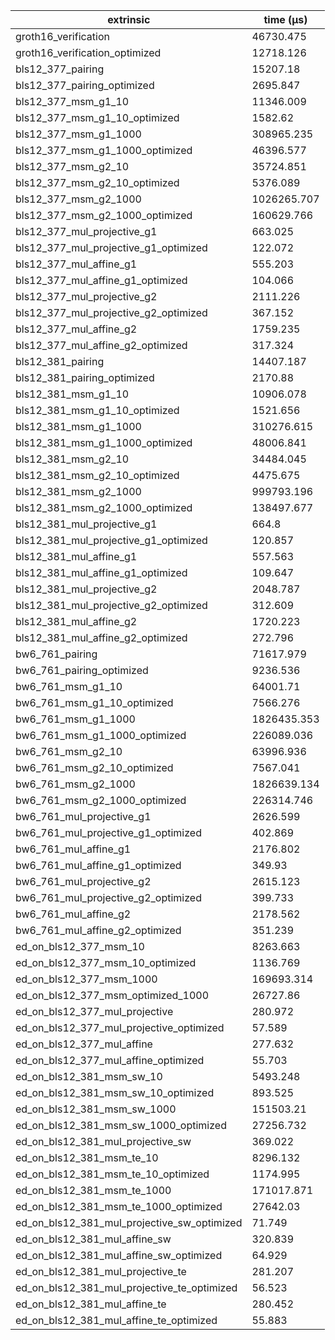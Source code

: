 | extrinsic                                   | time (µs)   |
| ------------------------------------------- | ----------- |
| groth16_verification                        | 46730.475   |
| groth16_verification_optimized              | 12718.126   |
| bls12_377_pairing                           | 15207.18    |
| bls12_377_pairing_optimized                 | 2695.847    |
| bls12_377_msm_g1_10                         | 11346.009   |
| bls12_377_msm_g1_10_optimized               | 1582.62     |
| bls12_377_msm_g1_1000                       | 308965.235  |
| bls12_377_msm_g1_1000_optimized             | 46396.577   |
| bls12_377_msm_g2_10                         | 35724.851   |
| bls12_377_msm_g2_10_optimized               | 5376.089    |
| bls12_377_msm_g2_1000                       | 1026265.707 |
| bls12_377_msm_g2_1000_optimized             | 160629.766  |
| bls12_377_mul_projective_g1                 | 663.025     |
| bls12_377_mul_projective_g1_optimized       | 122.072     |
| bls12_377_mul_affine_g1                     | 555.203     |
| bls12_377_mul_affine_g1_optimized           | 104.066     |
| bls12_377_mul_projective_g2                 | 2111.226    |
| bls12_377_mul_projective_g2_optimized       | 367.152     |
| bls12_377_mul_affine_g2                     | 1759.235    |
| bls12_377_mul_affine_g2_optimized           | 317.324     |
| bls12_381_pairing                           | 14407.187   |
| bls12_381_pairing_optimized                 | 2170.88     |
| bls12_381_msm_g1_10                         | 10906.078   |
| bls12_381_msm_g1_10_optimized               | 1521.656    |
| bls12_381_msm_g1_1000                       | 310276.615  |
| bls12_381_msm_g1_1000_optimized             | 48006.841   |
| bls12_381_msm_g2_10                         | 34484.045   |
| bls12_381_msm_g2_10_optimized               | 4475.675    |
| bls12_381_msm_g2_1000                       | 999793.196  |
| bls12_381_msm_g2_1000_optimized             | 138497.677  |
| bls12_381_mul_projective_g1                 | 664.8       |
| bls12_381_mul_projective_g1_optimized       | 120.857     |
| bls12_381_mul_affine_g1                     | 557.563     |
| bls12_381_mul_affine_g1_optimized           | 109.647     |
| bls12_381_mul_projective_g2                 | 2048.787    |
| bls12_381_mul_projective_g2_optimized       | 312.609     |
| bls12_381_mul_affine_g2                     | 1720.223    |
| bls12_381_mul_affine_g2_optimized           | 272.796     |
| bw6_761_pairing                             | 71617.979   |
| bw6_761_pairing_optimized                   | 9236.536    |
| bw6_761_msm_g1_10                           | 64001.71    |
| bw6_761_msm_g1_10_optimized                 | 7566.276    |
| bw6_761_msm_g1_1000                         | 1826435.353 |
| bw6_761_msm_g1_1000_optimized               | 226089.036  |
| bw6_761_msm_g2_10                           | 63996.936   |
| bw6_761_msm_g2_10_optimized                 | 7567.041    |
| bw6_761_msm_g2_1000                         | 1826639.134 |
| bw6_761_msm_g2_1000_optimized               | 226314.746  |
| bw6_761_mul_projective_g1                   | 2626.599    |
| bw6_761_mul_projective_g1_optimized         | 402.869     |
| bw6_761_mul_affine_g1                       | 2176.802    |
| bw6_761_mul_affine_g1_optimized             | 349.93      |
| bw6_761_mul_projective_g2                   | 2615.123    |
| bw6_761_mul_projective_g2_optimized         | 399.733     |
| bw6_761_mul_affine_g2                       | 2178.562    |
| bw6_761_mul_affine_g2_optimized             | 351.239     |
| ed_on_bls12_377_msm_10                      | 8263.663    |
| ed_on_bls12_377_msm_10_optimized            | 1136.769    |
| ed_on_bls12_377_msm_1000                    | 169693.314  |
| ed_on_bls12_377_msm_optimized_1000          | 26727.86    |
| ed_on_bls12_377_mul_projective              | 280.972     |
| ed_on_bls12_377_mul_projective_optimized    | 57.589      |
| ed_on_bls12_377_mul_affine                  | 277.632     |
| ed_on_bls12_377_mul_affine_optimized        | 55.703      |
| ed_on_bls12_381_msm_sw_10                   | 5493.248    |
| ed_on_bls12_381_msm_sw_10_optimized         | 893.525     |
| ed_on_bls12_381_msm_sw_1000                 | 151503.21   |
| ed_on_bls12_381_msm_sw_1000_optimized       | 27256.732   |
| ed_on_bls12_381_mul_projective_sw           | 369.022     |
| ed_on_bls12_381_msm_te_10                   | 8296.132    |
| ed_on_bls12_381_msm_te_10_optimized         | 1174.995    |
| ed_on_bls12_381_msm_te_1000                 | 171017.871  |
| ed_on_bls12_381_msm_te_1000_optimized       | 27642.03    |
| ed_on_bls12_381_mul_projective_sw_optimized | 71.749      |
| ed_on_bls12_381_mul_affine_sw               | 320.839     |
| ed_on_bls12_381_mul_affine_sw_optimized     | 64.929      |
| ed_on_bls12_381_mul_projective_te           | 281.207     |
| ed_on_bls12_381_mul_projective_te_optimized | 56.523      |
| ed_on_bls12_381_mul_affine_te               | 280.452     |
| ed_on_bls12_381_mul_affine_te_optimized     | 55.883      |
